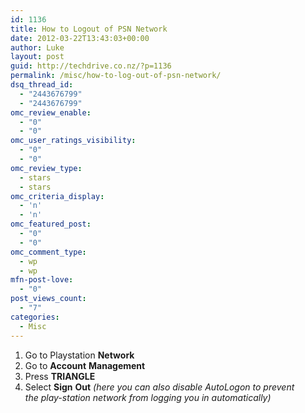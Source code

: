 ```yaml
---
id: 1136
title: How to Logout of PSN Network
date: 2012-03-22T13:43:03+00:00
author: Luke
layout: post
guid: http://techdrive.co.nz/?p=1136
permalink: /misc/how-to-log-out-of-psn-network/
dsq_thread_id:
  - "2443676799"
  - "2443676799"
omc_review_enable:
  - "0"
  - "0"
omc_user_ratings_visibility:
  - "0"
  - "0"
omc_review_type:
  - stars
  - stars
omc_criteria_display:
  - 'n'
  - 'n'
omc_featured_post:
  - "0"
  - "0"
omc_comment_type:
  - wp
  - wp
mfn-post-love:
  - "0"
post_views_count:
  - "7"
categories:
  - Misc
---
```

  1. Go to Playstation **Network**
  2. Go to **Account** **Management**
  3. Press **TRIANGLE**
  4. Select **Sign** **Out** _(here you can also disable AutoLogon to prevent the play-station network from logging you in automatically)_

&nbsp;

&nbsp;